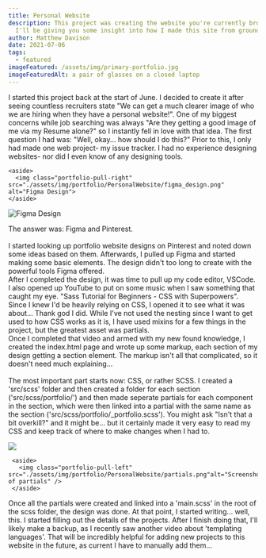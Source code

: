 ```yaml
---
title: Personal Website
description: This project was creating the website you're currently browsing!
  I'll be giving you some insight into how I made this site from ground-up.
author: Matthew Davison
date: 2021-07-06
tags:
  - featured
imageFeatured: /assets/img/primary-portfolio.jpg
imageFeaturedAlt: a pair of glasses on a closed laptop
---
```

<style>

</style>

<p>
I started this project back at the start of June. I decided to create it after seeing countless recruiters state "We can get a much clearer image of who we are hiring when they have a personal website!". One of my biggest concerns while job searching was always "Are they getting a good image of me via my Resume alone?" so I instantly fell in love with that idea. The first question I had was: "Well, okay... how should I do this?" Prior to this, I only had made one web project- my issue tracker. I had no experience designing websites- nor did I even know of any designing tools.


```
<aside>
  <img class="portfolio-pull-right" src="./assets/img/portfolio/PersonalWebsite/figma_design.png" alt="Figma Design">
</aside>
```

![Figma Design](/assets/figma_design.png)


The answer was: Figma and Pinterest. <br><br> 
I started looking up portfolio website designs on Pinterest and noted down some ideas based on them. Afterwards, I pulled up Figma and started making some basic elements. The design didn't too long to create with the powerful tools Figma offered. <br>
After I completed the design, it was time to pull up my code editor, VSCode. I also opened up YouTube to put on some music when I saw something that caught my eye. "Sass Tutorial for Beginners - CSS with Superpowers". Since I knew I'd be heavily relying on CSS, I opened it to see what it was about... Thank god I did. While I've not used the nesting since I want to get used to how CSS works as it is, I have used mixins for a few things in the project, but the greatest asset was partials.<br>
Once I completed that video and armed with my new found knowledge, I created the index.html page and wrote up some markup, each section of my design getting a section element. The markup isn't all that complicated, so it doesn't need much explaining...<br><br>
The most important part starts now: CSS, or rather SCSS. I created a 'src/scss' folder and then created a folder for each section ('src/scss/portfolio/') and then made seperate partials for each component in the section, which were then linked into a partial with the same name as the section ('src/scss/portfolio/_portfolio.scss'). You might ask "Isn't that a bit overkill?" and it might be... but it certainly made it very easy to read my CSS and keep track of where to make changes when I had to.

![](/assets/partials.png)

```
 <aside>
   <img class="portfolio-pull-left" src="./assets/img/portfolio/PersonalWebsite/partials.png"alt="Screenshot of partials" /> 
 </aside>
```


Once all the partials were created and linked into a 'main.scss' in the root of the scss folder, the design was done. At that point, I started writing... well, this. I started filling out the details of the projects. After I finish doing that, I'll likely make a backup, as I recently saw another video about 'templating languages'. That will be incredibly helpful for adding new projects to this website in the future, as current I have to manually add them...
</p>